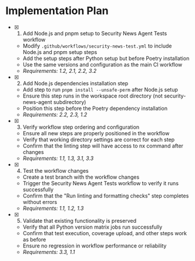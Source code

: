 # Implementation Plan

- [x] 1. Add Node.js and pnpm setup to Security News Agent Tests workflow
  - Modify `.github/workflows/security-news-test.yml` to include Node.js and pnpm setup steps
  - Add the setup steps after Python setup but before Poetry installation
  - Use the same versions and configuration as the main CI workflow
  - _Requirements: 1.2, 2.1, 2.2, 3.2_

- [x] 2. Add Node.js dependencies installation step
  - Add step to run `pnpm install --unsafe-perm` after Node.js setup
  - Ensure this step runs in the workspace root directory (not security-news-agent subdirectory)
  - Position this step before the Poetry dependency installation
  - _Requirements: 2.2, 2.3, 1.2_

- [x] 3. Verify workflow step ordering and configuration
  - Ensure all new steps are properly positioned in the workflow
  - Verify that working directory settings are correct for each step
  - Confirm that the linting step will have access to nx command after changes
  - _Requirements: 1.1, 1.3, 3.1, 3.3_

- [x] 4. Test the workflow changes
  - Create a test branch with the workflow changes
  - Trigger the Security News Agent Tests workflow to verify it runs successfully
  - Confirm that the "Run linting and formatting checks" step completes without errors
  - _Requirements: 1.1, 1.2, 1.3_

- [x] 5. Validate that existing functionality is preserved
  - Verify that all Python version matrix jobs run successfully
  - Confirm that test execution, coverage upload, and other steps work as before
  - Ensure no regression in workflow performance or reliability
  - _Requirements: 3.3, 1.1_